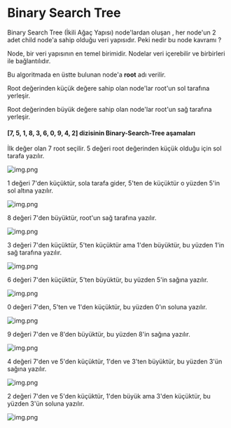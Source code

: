 # Binary Search Tree

Binary Search Tree (İkili Ağaç Yapısı) node'lardan oluşan , her node'un 2 adet child node'a sahip olduğu veri yapısıdır.
Peki nedir bu node kavramı ?

Node, bir veri yapısının en temel birimidir.
Nodelar veri içerebilir ve birbirleri ile bağlantılıdır.

Bu algoritmada en üstte bulunan node'a **root** adı verilir.

Root değerinden küçük değere sahip olan node'lar root'un sol tarafına yerleşir.

Root değerinden büyük değere sahip olan node'lar root'un sağ tarafına yerleşir.


#### [7, 5, 1, 8, 3, 6, 0, 9, 4, 2] dizisinin Binary-Search-Tree aşamaları

İlk değer olan 7 root seçilir. 5 değeri root değerinden küçük olduğu için sol tarafa yazılır.

![img.png](images/img.png)

1 değeri 7'den küçüktür, sola tarafa gider, 5'ten de küçüktür o yüzden 5'in sol altına yazılır.

![img.png](images/img2.png)

8 değeri 7'den büyüktür, root'un sağ tarafına yazılır.

![img.png](images/img3.png)

3 değeri 7'den küçüktür, 5'ten küçüktür ama 1'den büyüktür, bu yüzden 1'in sağ tarafına yazılır.

![img.png](images/img4.png)

6 değeri 7'den küçüktür, 5'ten büyüktür, bu yüzden 5'in sağına yazılır.

![img.png](images/img5.png)

0 değeri 7'den, 5'ten ve 1'den küçüktür, bu yüzden 0'ın soluna yazılır.

![img.png](images/img6.png)

9 değeri 7'den ve 8'den büyüktür, bu yüzden 8'in sağına yazılır.

![img.png](images/img7.png)

4 değeri 7'den ve 5'den küçüktür, 1'den ve 3'ten büyüktür, bu yüzden 3'ün sağına yazılır.

![img.png](images/img8.png)

2 değeri 7'den ve 5'den küçüktür, 1'den büyük ama 3'den küçüktür, bu yüzden 3'ün soluna yazılır.

![img.png](images/img9.png)





